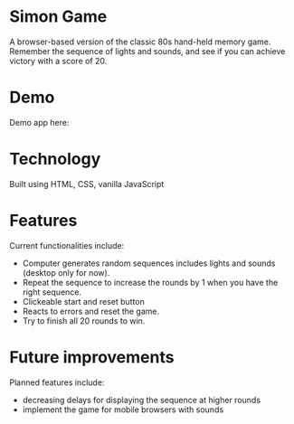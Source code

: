# Simon Game
A browser-based version of the classic 80s hand-held memory game. Remember the sequence of lights and sounds, and see if you can achieve victory with a score of 20.

# Demo
Demo app here: 

# Technology
Built using HTML, CSS, vanilla JavaScript 

# Features
Current functionalities include:

- Computer generates random sequences includes lights and sounds (desktop only for now).
- Repeat the sequence to increase the rounds by 1 when you have the right sequence.
- Clickeable start and reset button 
- Reacts to errors and reset the game.
- Try to finish all 20 rounds to win.


# Future improvements
Planned features include:

- decreasing delays for displaying the sequence at higher rounds
- implement the game for mobile browsers with sounds
